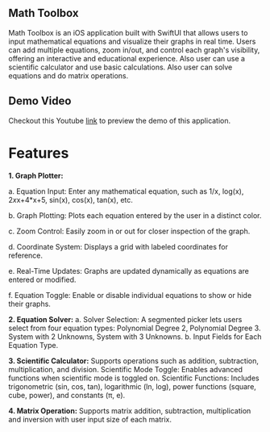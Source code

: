 ## Math Toolbox
Math Toolbox is an iOS application built with SwiftUI that allows users to input mathematical equations and visualize their graphs in real time. Users can add multiple equations, zoom in/out, and control each graph's visibility, offering an interactive and educational experience.
Also user can use a scientific calculator and use basic calculations. Also user can solve equations and do matrix operations.

## Demo Video
Checkout this Youtube [link](https://youtu.be/bha5IJAx9Hg) to preview the demo of this application.

# Features
**1. Graph Plotter:**

  a. Equation Input: Enter any mathematical equation, such as 1/x, log(x), 2*x*x+4*x+5, sin(x), cos(x), tan(x), etc.

  b. Graph Plotting: Plots each equation entered by the user in a distinct color.

  c. Zoom Control: Easily zoom in or out for closer inspection of the graph.

  d. Coordinate System: Displays a grid with labeled coordinates for reference.

  e. Real-Time Updates: Graphs are updated dynamically as equations are entered or modified.

  f. Equation Toggle: Enable or disable individual equations to show or hide their graphs.

**2. Equation Solver:**
a. Solver Selection: A segmented picker lets users select from four equation types: Polynomial Degree 2, Polynomial Degree 3. System with 2 Unknowns, System with 3 Unknowns.
b. Input Fields for Each Equation Type.

**3. Scientific Calculator:** Supports operations such as addition, subtraction, multiplication, and division.
Scientific Mode Toggle: Enables advanced functions when scientific mode is toggled on.
Scientific Functions: Includes trigonometric (sin, cos, tan), logarithmic (ln, log), power functions (square, cube, power), and constants (π, e).

**4. Matrix Operation:** Supports matrix addition, subtraction, multiplication and inversion with user input size of each matrix.


